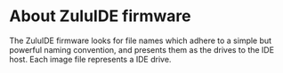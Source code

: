 # About ZuluIDE firmware

The ZuluIDE firmware looks for file names which adhere to a simple but powerful naming convention, and presents them as the drives to the IDE host. Each image file represents a IDE drive.
